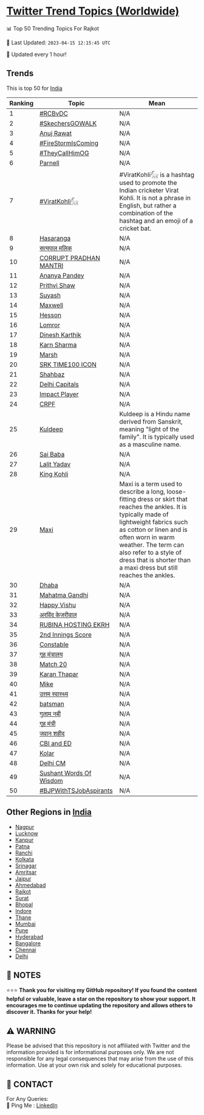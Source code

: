 [Twitter Trend Topics (Worldwide)](https://github.com/ErcinDedeoglu/Twitter-Trend-Topics)
==========


📊 Top 50 Trending Topics For Rajkot

📆 Last Updated: `2023-04-15 12:15:45 UTC`

🔧 Updated every 1 hour!


## Trends

This is top 50 for [India](</India>)

| Ranking | Topic | Mean |
| ------- | ------------ | ------------ |
| 1 | [#RCBvDC](http://twitter.com/search?q=%23RCBvDC) | N/A |
| 2 | [#SkechersGOWALK](http://twitter.com/search?q=%23SkechersGOWALK) | N/A |
| 3 | [Anuj Rawat](http://twitter.com/search?q=Anuj+Rawat) | N/A |
| 4 | [#FireStormIsComing](http://twitter.com/search?q=%23FireStormIsComing) | N/A |
| 5 | [#TheyCallHimOG](http://twitter.com/search?q=%23TheyCallHimOG) | N/A |
| 6 | [Parnell](http://twitter.com/search?q=Parnell) | N/A |
| 7 | [#ViratKohli𓃵](http://twitter.com/search?q=%23ViratKohli%f0%93%83%b5) | #ViratKohli𓃵 is a hashtag used to promote the Indian cricketer Virat Kohli. It is not a phrase in English, but rather a combination of the hashtag and an emoji of a cricket bat. |
| 8 | [Hasaranga](http://twitter.com/search?q=Hasaranga) | N/A |
| 9 | [सत्यपाल मलिक](http://twitter.com/search?q=%e0%a4%b8%e0%a4%a4%e0%a5%8d%e0%a4%af%e0%a4%aa%e0%a4%be%e0%a4%b2+%e0%a4%ae%e0%a4%b2%e0%a4%bf%e0%a4%95) | N/A |
| 10 | [CORRUPT PRADHAN MANTRI](http://twitter.com/search?q=CORRUPT+PRADHAN+MANTRI) | N/A |
| 11 | [Ananya Pandey](http://twitter.com/search?q=Ananya+Pandey) | N/A |
| 12 | [Prithvi Shaw](http://twitter.com/search?q=Prithvi+Shaw) | N/A |
| 13 | [Suyash](http://twitter.com/search?q=Suyash) | N/A |
| 14 | [Maxwell](http://twitter.com/search?q=Maxwell) | N/A |
| 15 | [Hesson](http://twitter.com/search?q=Hesson) | N/A |
| 16 | [Lomror](http://twitter.com/search?q=Lomror) | N/A |
| 17 | [Dinesh Karthik](http://twitter.com/search?q=Dinesh+Karthik) | N/A |
| 18 | [Karn Sharma](http://twitter.com/search?q=Karn+Sharma) | N/A |
| 19 | [Marsh](http://twitter.com/search?q=Marsh) | N/A |
| 20 | [SRK TIME100 ICON](http://twitter.com/search?q=SRK+TIME100+ICON) | N/A |
| 21 | [Shahbaz](http://twitter.com/search?q=Shahbaz) | N/A |
| 22 | [Delhi Capitals](http://twitter.com/search?q=Delhi+Capitals) | N/A |
| 23 | [Impact Player](http://twitter.com/search?q=Impact+Player) | N/A |
| 24 | [CRPF](http://twitter.com/search?q=CRPF) | N/A |
| 25 | [Kuldeep](http://twitter.com/search?q=Kuldeep) | Kuldeep is a Hindu name derived from Sanskrit, meaning "light of the family". It is typically used as a masculine name. |
| 26 | [Sai Baba](http://twitter.com/search?q=Sai+Baba) | N/A |
| 27 | [Lalit Yadav](http://twitter.com/search?q=Lalit+Yadav) | N/A |
| 28 | [King Kohli](http://twitter.com/search?q=King+Kohli) | N/A |
| 29 | [Maxi](http://twitter.com/search?q=Maxi) | Maxi is a term used to describe a long, loose-fitting dress or skirt that reaches the ankles. It is typically made of lightweight fabrics such as cotton or linen and is often worn in warm weather. The term can also refer to a style of dress that is shorter than a maxi dress but still reaches the ankles. |
| 30 | [Dhaba](http://twitter.com/search?q=Dhaba) | N/A |
| 31 | [Mahatma Gandhi](http://twitter.com/search?q=Mahatma+Gandhi) | N/A |
| 32 | [Happy Vishu](http://twitter.com/search?q=Happy+Vishu) | N/A |
| 33 | [अरविंद केजरीवाल](http://twitter.com/search?q=%e0%a4%85%e0%a4%b0%e0%a4%b5%e0%a4%bf%e0%a4%82%e0%a4%a6+%e0%a4%95%e0%a5%87%e0%a4%9c%e0%a4%b0%e0%a5%80%e0%a4%b5%e0%a4%be%e0%a4%b2) | N/A |
| 34 | [RUBINA HOSTING EKRH](http://twitter.com/search?q=RUBINA+HOSTING+EKRH) | N/A |
| 35 | [2nd Innings Score](http://twitter.com/search?q=2nd+Innings+Score) | N/A |
| 36 | [Constable](http://twitter.com/search?q=Constable) | N/A |
| 37 | [गृह मंत्रालय](http://twitter.com/search?q=%e0%a4%97%e0%a5%83%e0%a4%b9+%e0%a4%ae%e0%a4%82%e0%a4%a4%e0%a5%8d%e0%a4%b0%e0%a4%be%e0%a4%b2%e0%a4%af) | N/A |
| 38 | [Match 20](http://twitter.com/search?q=Match+20) | N/A |
| 39 | [Karan Thapar](http://twitter.com/search?q=Karan+Thapar) | N/A |
| 40 | [Mike](http://twitter.com/search?q=Mike) | N/A |
| 41 | [उत्तम स्वास्थ्य](http://twitter.com/search?q=%e0%a4%89%e0%a4%a4%e0%a5%8d%e0%a4%a4%e0%a4%ae+%e0%a4%b8%e0%a5%8d%e0%a4%b5%e0%a4%be%e0%a4%b8%e0%a5%8d%e0%a4%a5%e0%a5%8d%e0%a4%af) | N/A |
| 42 | [batsman](http://twitter.com/search?q=batsman) | N/A |
| 43 | [गुलाम नबी](http://twitter.com/search?q=%e0%a4%97%e0%a5%81%e0%a4%b2%e0%a4%be%e0%a4%ae+%e0%a4%a8%e0%a4%ac%e0%a5%80) | N/A |
| 44 | [गृह मंत्री](http://twitter.com/search?q=%e0%a4%97%e0%a5%83%e0%a4%b9+%e0%a4%ae%e0%a4%82%e0%a4%a4%e0%a5%8d%e0%a4%b0%e0%a5%80) | N/A |
| 45 | [जवान शहीद](http://twitter.com/search?q=%e0%a4%9c%e0%a4%b5%e0%a4%be%e0%a4%a8+%e0%a4%b6%e0%a4%b9%e0%a5%80%e0%a4%a6) | N/A |
| 46 | [CBI and ED](http://twitter.com/search?q=CBI+and+ED) | N/A |
| 47 | [Kolar](http://twitter.com/search?q=Kolar) | N/A |
| 48 | [Delhi CM](http://twitter.com/search?q=Delhi+CM) | N/A |
| 49 | [Sushant Words Of Wisdom](http://twitter.com/search?q=Sushant+Words+Of+Wisdom) | N/A |
| 50 | [#BJPWithTSJobAspirants](http://twitter.com/search?q=%23BJPWithTSJobAspirants) | N/A |



## Other Regions in [India](</India>)

* [Nagpur](</India/Nagpur.md>)
* [Lucknow](</India/Lucknow.md>)
* [Kanpur](</India/Kanpur.md>)
* [Patna](</India/Patna.md>)
* [Ranchi](</India/Ranchi.md>)
* [Kolkata](</India/Kolkata.md>)
* [Srinagar](</India/Srinagar.md>)
* [Amritsar](</India/Amritsar.md>)
* [Jaipur](</India/Jaipur.md>)
* [Ahmedabad](</India/Ahmedabad.md>)
* [Rajkot](</India/Rajkot.md>)
* [Surat](</India/Surat.md>)
* [Bhopal](</India/Bhopal.md>)
* [Indore](</India/Indore.md>)
* [Thane](</India/Thane.md>)
* [Mumbai](</India/Mumbai.md>)
* [Pune](</India/Pune.md>)
* [Hyderabad](</India/Hyderabad.md>)
* [Bangalore](</India/Bangalore.md>)
* [Chennai](</India/Chennai.md>)
* [Delhi](</India/Delhi.md>)



## 📝 NOTES

⭐⭐⭐ **Thank you for visiting my GitHub repository! If you found the content helpful or valuable, leave a star on the repository to show your support. It encourages me to continue updating the repository and allows others to discover it. Thanks for your help!**


## ⚠️ WARNING

Please be advised that this repository is not affiliated with Twitter and the information provided is for informational purposes only. We are not responsible for any legal consequences that may arise from the use of this information. Use at your own risk and solely for educational purposes.


## 📨 CONTACT

 For Any Queries:  
            🏓 Ping Me : [LinkedIn](https://www.linkedin.com/in/ercindedeoglu/)

